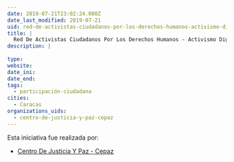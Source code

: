 ```yaml
---
date: 2019-07-21T23:02:24.000Z
date_last_modified: 2019-07-21
uid: red-de-activistas-ciudadanos-por-los-derechos-humanos-activismo-digital
title: |
  Red De Activistas Ciudadanos Por Los Derechos Humanos - Activismo Digital
description: |
  
type: 
website: 
date_ini: 
date_end: 
tags:
  - participación-ciudadana
cities: 
  - Caracas
organizations_uids:
  - centro-de-justicia-y-paz-cepaz
---
```


Esta iniciativa fue realizada por:

- [Centro De Justicia Y Paz - Cepaz](/organizaciones/centro-de-justicia-y-paz-cepaz)
